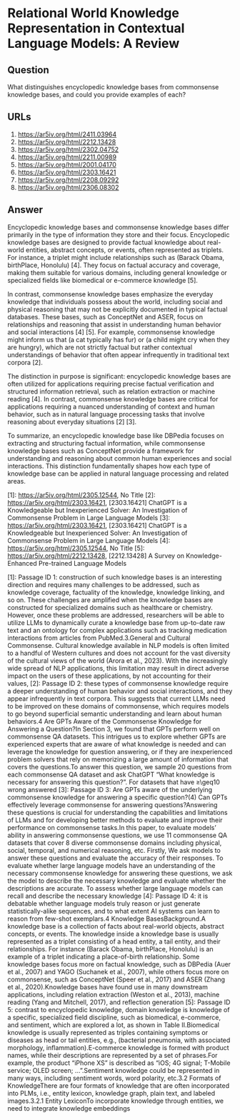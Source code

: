 # Relational World Knowledge Representation in Contextual Language Models: A Review

## Question

What distinguishes encyclopedic knowledge bases from commonsense knowledge bases, and could you provide examples of each?

## URLs

1. https://ar5iv.org/html/2411.03964
2. https://ar5iv.org/html/2212.13428
3. https://ar5iv.org/html/2302.04752
4. https://ar5iv.org/html/2211.00989
5. https://ar5iv.org/html/2001.04170
6. https://ar5iv.org/html/2303.16421
7. https://ar5iv.org/html/2208.09292
8. https://ar5iv.org/html/2306.08302

## Answer

Encyclopedic knowledge bases and commonsense knowledge bases differ primarily in the type of information they store and their focus. Encyclopedic knowledge bases are designed to provide factual knowledge about real-world entities, abstract concepts, or events, often represented as triplets. For instance, a triplet might include relationships such as (Barack Obama, birthPlace, Honolulu) [4]. They focus on factual accuracy and coverage, making them suitable for various domains, including general knowledge or specialized fields like biomedical or e-commerce knowledge [5].

In contrast, commonsense knowledge bases emphasize the everyday knowledge that individuals possess about the world, including social and physical reasoning that may not be explicitly documented in typical factual databases. These bases, such as ConceptNet and ASER, focus on relationships and reasoning that assist in understanding human behavior and social interactions [4] [5]. For example, commonsense knowledge might inform us that (a cat typically has fur) or (a child might cry when they are hungry), which are not strictly factual but rather contextual understandings of behavior that often appear infrequently in traditional text corpora [2].

The distinction in purpose is significant: encyclopedic knowledge bases are often utilized for applications requiring precise factual verification and structured information retrieval, such as relation extraction or machine reading [4]. In contrast, commonsense knowledge bases are critical for applications requiring a nuanced understanding of context and human behavior, such as in natural language processing tasks that involve reasoning about everyday situations [2] [3].

To summarize, an encyclopedic knowledge base like DBPedia focuses on extracting and structuring factual information, while commonsense knowledge bases such as ConceptNet provide a framework for understanding and reasoning about common human experiences and social interactions. This distinction fundamentally shapes how each type of knowledge base can be applied in natural language processing and related areas.

[1]: https://ar5iv.org/html/2305.12544, No Title
[2]: https://ar5iv.org/html/2303.16421, [2303.16421] ChatGPT is a Knowledgeable but Inexperienced Solver: An Investigation of Commonsense Problem in Large Language Models
[3]: https://ar5iv.org/html/2303.16421, [2303.16421] ChatGPT is a Knowledgeable but Inexperienced Solver: An Investigation of Commonsense Problem in Large Language Models
[4]: https://ar5iv.org/html/2305.12544, No Title
[5]: https://ar5iv.org/html/2212.13428, [2212.13428] A Survey on Knowledge-Enhanced Pre-trained Language Models

[1]: Passage ID 1: construction of such knowledge bases is an interesting direction and requires many challenges to be addressed, such as knowledge coverage, factuality of the knowledge, knowledge linking, and so on. These challenges are amplified when the knowledge bases are constructed for specialized domains such as healthcare or chemistry. However, once these problems are addressed, researchers will be able to utilize LLMs to dynamically curate a knowledge base from up-to-date raw text and an ontology for complex applications such as tracking medication interactions from articles from PubMed.3.General and Cultural Commonsense. Cultural knowledge available in NLP models is often limited to a handful of Western cultures and does not account for the vast diversity of the cultural views of the world (Arora et al., 2023). With the increasingly wide spread of NLP applications, this limitation may result in direct adverse impact on the users of these applications, by not accounting for their values,
[2]: Passage ID 2: these types of commonsense knowledge require a deeper understanding of human behavior and social interactions, and they appear infrequently in text corpora. This suggests that current LLMs need to be improved on these domains of commonsense, which requires models to go beyond superficial semantic understanding and learn about human behaviors.4 Are GPTs Aware of the Commonsense Knowledge for Answering a Question?In Section 3, we found that GPTs perform well on commonsense QA datasets. This intrigues us to explore whether GPTs are experienced experts that are aware of what knowledge is needed and can leverage the knowledge for question answering, or if they are inexperienced problem solvers that rely on memorizing a large amount of information that covers the questions.To answer this question, we sample 20 questions from each commonsense QA dataset and ask ChatGPT “What knowledge is necessary for answering this question?”. For datasets that have ≥\geq10 wrong answered
[3]: Passage ID 3: Are GPTs aware of the underlying commonsense knowledge for answering a specific question?(4) Can GPTs effectively leverage commonsense for answering questions?Answering these questions is crucial for understanding the capabilities and limitations of LLMs and for developing better methods to evaluate and improve their performance on commonsense tasks.In this paper, to evaluate models’ ability in answering commonsense questions, we use 11 commonsense QA datasets that cover 8 diverse commonsense domains including physical, social, temporal, and numerical reasoning, etc. Firstly, We ask models to answer these questions and evaluate the accuracy of their responses. To evaluate whether large language models have an understanding of the necessary commonsense knowledge for answering these questions, we ask the model to describe the necessary knowledge and evaluate whether the descriptions are accurate. To assess whether large language models can recall and describe the necessary knowledge
[4]: Passage ID 4: it is debatable whether language models truly reason or just generate statistically-alike sequences, and to what extent AI systems can learn to reason from few-shot exemplars.4 Knowledge BasesBackground.A knowledge base is a collection of facts about real-world objects, abstract concepts, or events. The knowledge inside a knowledge base is usually represented as a triplet consisting of a head entity, a tail entity, and their relationships. For instance (Barack Obama, birthPlace, Honolulu) is an example of a triplet indicating a place-of-birth relationship. Some knowledge bases focus more on factual knowledge, such as DBPedia (Auer et al., 2007) and YAGO (Suchanek et al., 2007), while others focus more on commonsense, such as ConceptNet (Speer et al., 2017) and ASER (Zhang et al., 2020).Knowledge bases have found use in many downstream applications, including relation extraction (Weston et al., 2013), machine reading (Yang and Mitchell, 2017), and reflection generation
[5]: Passage ID 5: contrast to encyclopedic knowledge, domain knowledge is knowledge of a specific, specialized field discipline, such as biomedical, e-commerce, and sentiment, which are explored a lot, as shown in Table II.Biomedical knowledge is usually represented as triples containing symptoms or diseases as head or tail entities, e.g., (bacterial pneumonia, with associated morphology, inflammation).E-commerce knowledge is formed with product names, while their descriptions are represented by a set of phrases.For example, the product “iPhone XS” is described as “iOS; 4G signal; T-Mobile service; OLED screen; …”.Sentiment knowledge could be represented in many ways, including sentiment words, word polarity, etc.3.2 Formats of KnowledgeThere are four formats of knowledge that are often incorporated into PLMs, i.e., entity lexicon, knowledge graph, plain text, and labeled images.3.2.1 Entity LexiconTo incorporate knowledge through entities, we need to integrate knowledge embeddings
